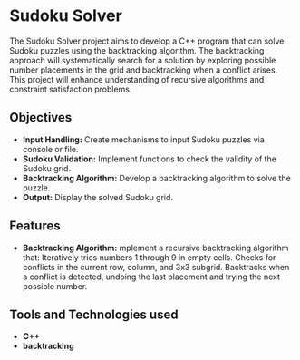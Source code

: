 # Sudoku Solver 

The Sudoku Solver project aims to develop a C++ program that can solve Sudoku puzzles using the backtracking algorithm. The backtracking approach will systematically search for a solution by exploring possible number placements in the grid and backtracking when a conflict arises. This project will enhance understanding of recursive algorithms and constraint satisfaction problems.

## Objectives

- **Input Handling:** Create mechanisms to input Sudoku puzzles via console or file.
- **Sudoku Validation:** Implement functions to check the validity of the Sudoku grid.
- **Backtracking Algorithm:** Develop a backtracking algorithm to solve the puzzle.
- **Output:** Display the solved Sudoku grid.

 ## Features

 - **Backtracking Algorithm:** mplement a recursive backtracking algorithm that:
Iteratively tries numbers 1 through 9 in empty cells.
Checks for conflicts in the current row, column, and 3x3 subgrid.
Backtracks when a conflict is detected, undoing the last placement and trying the next possible number.

## Tools and Technologies used

- **C++**
- **backtracking**
 
